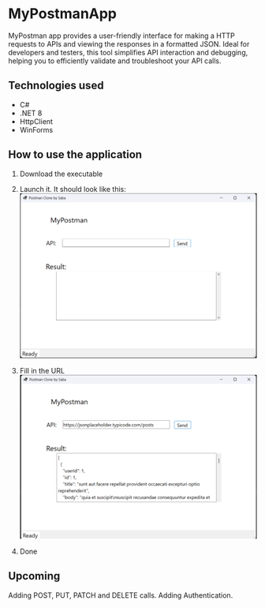 # MyPostmanApp

MyPostman app provides a user-friendly interface for making a HTTP requests to APIs and viewing the responses in a formatted JSON. Ideal for developers and testers, this tool simplifies API interaction and debugging, helping you to efficiently validate and troubleshoot your API calls.

## Technologies used
* C#
* .NET 8
* HttpClient
* WinForms

## How to use the application
1. Download the executable
2. Launch it. It should look like this:
![My Postman Clone app ready to run](Images/screenshot1.png "Ready to run")

3. Fill in the URL
![My Postman Clone app result](Images/screenshot2.png "Result")
4. Done

## Upcoming
Adding POST, PUT, PATCH and DELETE calls.
Adding Authentication.
